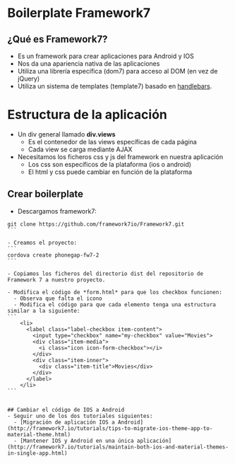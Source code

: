 # Boilerplate Framework7



## ¿Qué es Framework7?
- Es un framework para crear aplicaciones para Android y IOS
- Nos da una apariencia nativa de las aplicaciones
- Utiliza una librería específica (dom7) para acceso al DOM (en vez de jQuery)
- Utiliza un sistema de templates (template7) basado en [handlebars](http://handlebarsjs.com/).


# Estructura de la aplicación
- Un div general llamado **div.views**
    - Es el contenedor de las views específicas de cada página
    - Cada view se carga mediante AJAX
- Necesitamos los ficheros css y js del framework en nuestra aplicación
    - Los css son específicos de la plataforma (ios o android)
    - El html y css puede cambiar en función de la plataforma


## Crear boilerplate

- Descargamos framework7:

````
git clone https://github.com/framework7io/Framework7.git
```

- Creamos el proyecto:
```
cordova create phonegap-fw7-2
```

- Copiamos los ficheros del directorio dist del repositorio de Framework 7 a nuestro proyecto.

- Modifica el código de *form.html* para que los checkbox funcionen:
  - Observa que falta el icono
  - Modifica el código para que cada elemento tenga una estructura similar a la siguiente:
``` 
    <li>
      <label class="label-checkbox item-content">
        <input type="checkbox" name="my-checkbox" value="Movies">
        <div class="item-media">
          <i class="icon icon-form-checkbox"></i>
        </div>
        <div class="item-inner">
          <div class="item-title">Movies</div>
        </div>
      </label>
    </li>
```


## Cambiar el código de IOS a Android
- Seguir uno de los dos tutoriales siguientes:
  - [Migración de aplicación IOS a Android](http://framework7.io/tutorials/tips-to-migrate-ios-theme-app-to-material-theme.html)
  - [Mantener IOS y Android en una única aplicación](http://framework7.io/tutorials/maintain-both-ios-and-material-themes-in-single-app.html)

